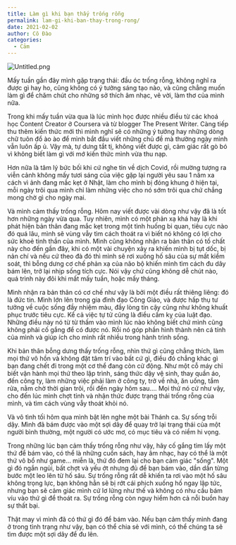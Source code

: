 ```yaml
---
title: Làm gì khi bạn thấy trống rỗng
permalink: lam-gi-khi-ban-thay-trong-rong/
date: 2021-02-02
author: Cô Đào
categories:
  - Cảm
---
```


![Untitled.png](/images/babf0c1d-5043-49b1-ac26-20696c73b408/Untitled.png)


Mấy tuần gần đây mình gặp trạng thái: đầu óc trống rỗng, không nghĩ ra được gì hay ho, cũng không có ý tưởng sáng tạo nào, và cũng chẳng muốn làm gì để chăm chút cho những sở thích âm nhạc, vẽ vời, làm thơ của mình nữa.


Trong khi mấy tuần vừa qua là lúc mình học được nhiều điều từ các khoá học Content Creator ở Coursera và từ blogger The Present Writer. Càng tiếp thu thêm kiến thức mới thì mình nghĩ sẽ có những ý tưởng hay những dòng chữ tuôn đổ ào ào để mình bắt đầu viết những chủ đề mà thường ngày mình vẫn luôn ấp ủ. Vậy mà, tự dưng tắt tị, không viết được gì, cảm giác rất gò bó vì không biết làm gì với mớ kiến thức mình vừa thu nạp.


Hơn nữa là tâm lý bức bối khi cứ nghe tin về dịch Covid, rồi mường tượng ra viễn cảnh không mấy tươi sáng của việc gặp lại người yêu sau 1 năm xa cách vì ảnh đang mắc kẹt ở Nhật, làm cho mình bị đóng khung ở hiện tại, mỗi ngày trôi qua mình chỉ làm những việc cho nó sớm trôi qua chứ chẳng mong chờ gì cho ngày mai.


Và mình cảm thấy trống rỗng. Hôm nay viết được vài dòng như vậy đã là tốt hơn những ngày vừa qua. Tuy nhiên, mình có một phản xạ khá hay là khi phát hiện bản thân đang mắc kẹt trong một tình huống bi quan, tiêu cực nào đó quá lâu, mình sẽ vùng vẫy tìm cách thoát ra vì biết nó không có lợi cho sức khoẻ tinh thần của mình. Mình cũng không nhận ra bản thân có tố chất này cho đến gần đây, khi có một vài chuyện xảy ra khiến mình bị tụt dốc, bị nản chí và nếu cứ theo đà đó thì mình sẽ rơi xuống hố sâu của sự mất kiểm soát, thì bỗng dưng cơ chế phản xạ của não bộ khiến mình tìm cách đu dây bám lên, trở lại nhịp sống tích cực. Nói vậy chứ cũng không dễ chút nào, quá trình này đôi khi mất mấy tuần, hoặc mấy tháng.


Mình nhận ra bản thân có cơ chế như vậy là bởi một điều rất thiêng liêng: đó là đức tin. Mình lớn lên trong gia đình đạo Công Giáo, và được hấp thụ tư tưởng về cuộc sống đầy nhiệm màu, đầy lòng tin cậy cũng như không khuất phục trước tiêu cực. Kể cả việc tự tử cũng là điều cấm kỵ của luật đạo. Những điều này nó từ từ thấm vào mình lúc nào không biết chứ mình cũng không phải cố gắng để có được nó. Rồi nó góp phần hình thành nên cá tính của mình và giúp ích cho mình rất nhiều trong hành trình sống.


Khi bản thân bỗng dưng thấy trống rỗng, nhìn thứ gì cũng chẳng thích, làm mọi thứ vô hồn và không đặt tâm trí vào bất cứ gì, điều đó chẳng khác gì bạn đang chết đi trong một cơ thể đang còn cử động. Như một cỗ máy chỉ biết vận hành mọi thứ theo lập trình, sáng thức dậy vệ sinh, thay quần áo, đến công ty, làm những việc phải làm ở công ty, trở về nhà, ăn uống, tắm rửa, nằm chờ thời gian trôi, rồi đến ngày hôm sau.... Mọi thứ nó cứ như vậy, cho đến lúc mình chợt tỉnh và nhận thức được trạng thái trống rỗng của mình, và tìm cách vùng vẫy thoát khỏi nó.


Và vô tình tối hôm qua mình bật lên nghe một bài Thánh ca. Sự sống trỗi dậy. Mình đã bám được vào một sợi dây để quay trở lại trạng thái của một người bình thường, một người có ước mơ, có mục tiêu và có niềm hi vọng.


Trong những lúc bạn cảm thấy trống rỗng như vậy, hãy cố gắng tìm lấy một thứ để bám vào, có thể là những cuốn sách, hay âm nhạc, hay có thể là một thứ vô bổ như game... miễn là, thứ đó đem lại cho bạn cảm giác "sống". Một gì đó ngắn ngủi, bất chợt và yếu ớt nhưng đủ để bạn bám vào, dần dần từng bước một leo lên từ hố sâu. Sự trống rỗng rất dễ khiến ta rơi vào một hố sâu không trọng lực, bạn không hẳn sẽ bị rớt cái phịch xuống hố ngay lập tức, nhưng bạn sẽ cảm giác mình cứ lơ lửng như thế và không có nhu cầu bám víu vào thứ gì để thoát ra. Sự trống rỗng còn nguy hiểm hơn cả nỗi buồn hay sự thất bại.


Thật may vì mình đã có thứ gì đó để bám vào. Nếu bạn cảm thấy mình đang ở trong tình trạng như vậy, bạn có thể chia sẻ với mình, có thể chúng ta sẽ tìm được một sợi dây để đu lên.

